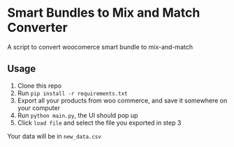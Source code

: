 # Smart Bundles to Mix and Match Converter

A script to convert woocomerce smart bundle to mix-and-match

## Usage

1. Clone this repo
2. Run `pip install -r requirements.txt`
3. Export all your products from woo commerce, and save it somewhere on your computer
4. Run `python main.py`, the UI should pop up
5. Click `load file` and select the file you exported in step 3

Your data will be in `new_data.csv`